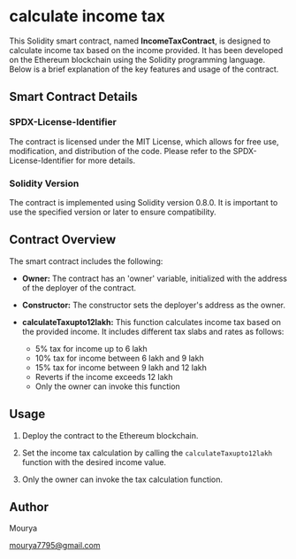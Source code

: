 # calculate income tax

This Solidity smart contract, named **IncomeTaxContract**, is designed to calculate income tax based on the income provided. It has been developed on the Ethereum blockchain using the Solidity programming language. Below is a brief explanation of the key features and usage of the contract.

## Smart Contract Details

### SPDX-License-Identifier

The contract is licensed under the MIT License, which allows for free use, modification, and distribution of the code. Please refer to the SPDX-License-Identifier for more details.

### Solidity Version

The contract is implemented using Solidity version 0.8.0. It is important to use the specified version or later to ensure compatibility.

## Contract Overview

The smart contract includes the following:

- **Owner:** The contract has an 'owner' variable, initialized with the address of the deployer of the contract.

- **Constructor:** The constructor sets the deployer's address as the owner.

- **calculateTaxupto12lakh:** This function calculates income tax based on the provided income. It includes different tax slabs and rates as follows:
  - 5% tax for income up to 6 lakh
  - 10% tax for income between 6 lakh and 9 lakh
  - 15% tax for income between 9 lakh and 12 lakh
  - Reverts if the income exceeds 12 lakh
  - Only the owner can invoke this function

## Usage

1. Deploy the contract to the Ethereum blockchain.

2. Set the income tax calculation by calling the `calculateTaxupto12lakh` function with the desired income value.

3. Only the owner can invoke the tax calculation function.

##  Author 

Mourya 

mourya7795@gmail.com





